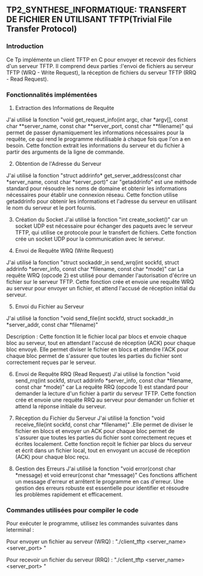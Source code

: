 ## TP2_SYNTHESE_INFORMATIQUE: TRANSFERT DE FICHIER EN UTILISANT TFTP(Trivial File Transfer Protocol)

### Introduction
Ce Tp implémente un client TFTP en C pour envoyer et recevoir des fichiers d'un serveur TFTP. Il comprend deux parties :l'envoi de fichiers au serveur TFTP (WRQ - Write Request), la réception de fichiers du serveur TFTP (RRQ - Read Request).

### Fonctionnalités implémentées

1. Extraction des Informations de Requête

 J'ai utilisé la fonction "void get_request_info(int argc, char *argv[], const char **server_name, const char **server_port, const char **filename)" qui permet de passer dynamiquement les informations nécessaires pour la requête, ce qui rend le programme réutilisable à chaque fois que l'on a en besoin.
 Cette fonction extrait les informations du serveur et du fichier à partir des arguments de la ligne de commande.

2. Obtention de l'Adresse du Serveur

J'ai utilisé la fonction "struct addrinfo* get_server_address(const char *server_name, const char *server_port)" car "getaddrinfo" est une méthode standard pour résoudre les noms de domaine et obtenir les informations nécessaires pour établir une connexion réseau.
Cette fonction utilise getaddrinfo pour obtenir les informations et l'adresse du serveur en utilisant le nom du serveur et le port fournis.

3. Création du Socket
J'ai utilisé la fonction "int create_socket()"  car un socket UDP est nécessaire pour échanger des paquets avec le serveur TFTP, qui utilise ce protocole pour le transfert de fichiers.
Cette fonction crée un socket UDP pour la communication avec le serveur.


4. Envoi de Requête WRQ (Write Request)

J'ai utilisé la fonction "struct sockaddr_in send_wrq(int sockfd, struct addrinfo *server_info, const char *filename, const char *mode)" car La requête WRQ (opcode 2) est utilisé pour demander l'autorisation d'écrire un fichier sur le serveur TFTP.
Cette fonction crée et envoie une requête WRQ au serveur pour envoyer un fichier, et attend l'accusé de réception initial du serveur.

5. Envoi du Fichier au Serveur
 
 J'ai utilisé la fonction "void send_file(int sockfd, struct sockaddr_in *server_addr, const char *filename)"

Description : Cette fonction lit le fichier local par blocs et envoie chaque bloc au serveur, tout en attendant l'accusé de réception (ACK) pour chaque bloc envoyé. Elle permet diviser le fichier en blocs et attendre l'ACK pour chaque bloc permet de s'assurer que toutes les parties du fichier sont correctement reçues par le serveur.


6. Envoi de Requête RRQ (Read Request)
J'ai utilisé la fonction "void send_rrq(int sockfd, struct addrinfo *server_info, const char *filename, const char *mode)" car La requête RRQ (opcode 1) est standard pour demander la lecture d'un fichier à partir du serveur TFTP.
Cette fonction crée et envoie une requête RRQ au serveur pour demander un fichier et attend la réponse initiale du serveur.


7. Réception du Fichier du Serveur
J'ai utilisé la fonction "void receive_file(int sockfd, const char *filename)" .Elle permet de diviser le fichier en blocs et envoyer un ACK pour chaque bloc permet de s'assurer que toutes les parties du fichier sont correctement reçues et écrites localement.
Cette fonction reçoit le fichier par blocs du serveur et écrit dans un fichier local, tout en envoyant un accusé de réception (ACK) pour chaque bloc reçu.



8. Gestion des Erreurs
J'ai utilisé la fonction "void error(const char *message) et void erreur(const char *message)"
Ces fonctions affichent un message d'erreur et arrêtent le programme en cas d'erreur.
Une gestion des erreurs robuste est essentielle pour identifier et résoudre les problèmes rapidement et efficacement.

### Commandes utilisées pour compiler le code
Pour exécuter le programme, utilisez les commandes suivantes dans leterminal :

Pour envoyer un fichier au serveur (WRQ) :
"./client_tftp <server_name> <server_port> <filename>"

Pour recevoir un fichier du serveur (RRQ) :
"./client_tftp <server_name> <server_port> <filename>"



 

